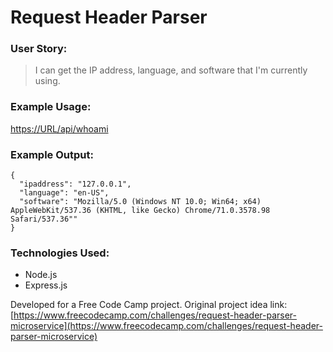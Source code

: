# Request Header Parser

### User Story:

> I can get the IP address, language, and software that I'm currently using.

### Example Usage:

[https://URL/api/whoami](https://flint-fossa.glitch.me/api/whoami)

### Example Output:

```
{
  "ipaddress": "127.0.0.1",
  "language": "en-US",
  "software": "Mozilla/5.0 (Windows NT 10.0; Win64; x64) AppleWebKit/537.36 (KHTML, like Gecko) Chrome/71.0.3578.98 Safari/537.36""
}
```

### Technologies Used:

* Node.js
* Express.js

Developed for a Free Code Camp project. Original project idea link: [https://www.freecodecamp.com/challenges/request-header-parser-microservice](https://www.freecodecamp.com/challenges/request-header-parser-microservice)